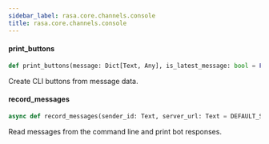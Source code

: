```yaml
---
sidebar_label: rasa.core.channels.console
title: rasa.core.channels.console
---
```

#### print\_buttons

```python
def print_buttons(message: Dict[Text, Any], is_latest_message: bool = False, color: Text = rasa.shared.utils.io.bcolors.OKBLUE) -> Optional[questionary.Question]
```

Create CLI buttons from message data.

#### record\_messages

```python
async def record_messages(sender_id: Text, server_url: Text = DEFAULT_SERVER_URL, auth_token: Text = "", max_message_limit: Optional[int] = None, use_response_stream: bool = True, request_timeout: Optional[int] = None) -> int
```

Read messages from the command line and print bot responses.

